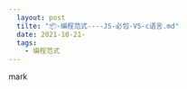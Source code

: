 ```yaml
---
  layout: post
  tilte: "📦-编程范式----JS-必包-VS-c语言.md"
  date: 2021-10-21-
  tags: 
    - 编程范式
---
```

  mark
